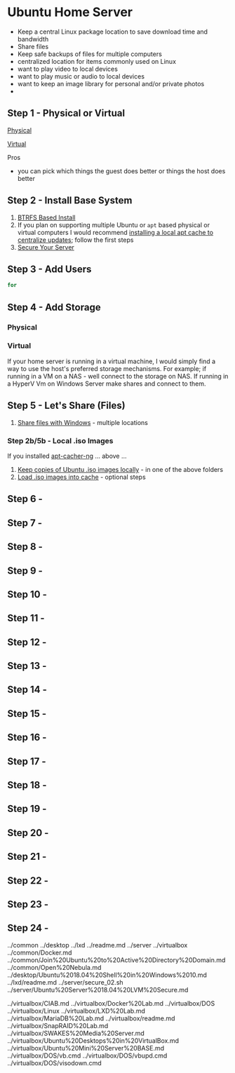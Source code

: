 # Ubuntu Home Server



- Keep a central Linux package location to save download time and bandwidth
- Share files
- Keep safe backups of files for multiple computers
- centralized location for items commonly used on Linux
- want to play video to local devices
- want to play music or audio to local devices
- want to keep an image library for personal and/or private photos
- 

## Step 1 - Physical or Virtual

[Physical]()

[Virtual](../server/Ubuntu%20Server%2018.04%20Virtual.md)

Pros
-  you can pick which things the guest does better or things the host does better


## Step 2 - Install Base System

1. [BTRFS Based Install](../server/Ubuntu%20Server%2018.04%20BTRFS%20Secure.md)
2. If you plan on supporting multiple Ubuntu or `apt` based physical or virtual computers I would recommend [installing a local apt cache to centralize updates](../common/apt-cacher-ng.md); follow the first steps
3. [Secure Your Server](../server/Ubuntu%20Server%2018.04%20Common%20Secure.md)

## Step 3 - Add Users

```Bash
for

```

## Step 4 - Add Storage

### Physical



### Virtual

If your home server is running in a virtual machine, I would simply find a way to use the host's preferred storage mechanisms. For example; if running in a VM on a NAS - well connect to the storage on NAS. If running in a HyperV Vm on Windows Server make shares and connect to them.


## Step 5 - Let's Share (Files)

1.  [Share files with Windows](../common/SMB%20and%20CIFS.md) - multiple locations

### Step 2b/5b - Local .iso Images

If you installed [apt-cacher-ng](../common/apt-cacher-ng.md) ... above ...

1.  [Keep copies of Ubuntu .iso images locally](../common/Maintaining%20Local%20Images.md) - in one of the above folders
2.  [Load .iso images into cache](../common/apt-cacher-ng.md) - optional steps

## Step 6 - 
## Step 7 - 
## Step 8 - 
## Step 9 - 
## Step 10 - 
## Step 11 - 
## Step 12 - 
## Step 13 - 
## Step 14 - 
## Step 15 - 
## Step 16 - 
## Step 17 - 
## Step 18 - 
## Step 19 - 
## Step 20 - 
## Step 21 - 
## Step 22 - 
## Step 23 - 
## Step 24 - 





../common
../desktop
../lxd
../readme.md
../server
../virtualbox
../common/Docker.md
../common/Join%20Ubuntu%20to%20Active%20Directory%20Domain.md
../common/Open%20Nebula.md
../desktop/Ubuntu%2018.04%20Shell%20in%20Windows%2010.md
../lxd/readme.md
../server/secure_02.sh
../server/Ubuntu%20Server%2018.04%20LVM%20Secure.md

../virtualbox/CIAB.md
../virtualbox/Docker%20Lab.md
../virtualbox/DOS
../virtualbox/Linux
../virtualbox/LXD%20Lab.md
../virtualbox/MariaDB%20Lab.md
../virtualbox/readme.md
../virtualbox/SnapRAID%20Lab.md
../virtualbox/SWAKES%20Media%20Server.md
../virtualbox/Ubuntu%20Desktops%20in%20VirtualBox.md
../virtualbox/Ubuntu%20Mini%20Server%20BASE.md
../virtualbox/DOS/vb.cmd
../virtualbox/DOS/vbupd.cmd
../virtualbox/DOS/visodown.cmd